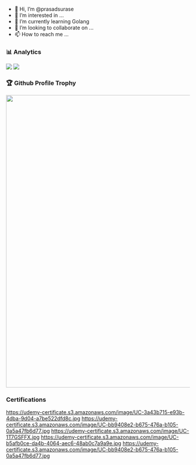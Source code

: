- 👋 Hi, I’m @prasadsurase
- 👀 I’m interested in ...
- 🌱 I’m currently learning Golang
- 💞️ I’m looking to collaborate on ...
- 📫 How to reach me ...

<!---
prasadsurase/prasadsurase is a ✨ special ✨ repository because its `README.md` (this file) appears on your GitHub profile.
You can click the Preview link to take a look at your changes.
--->
### 📊 Analytics

![](https://github-readme-stats.vercel.app/api/top-langs/?username=prasadsurase&layout=compact)
![](https://github-readme-stats.vercel.app/api?username=prasadsurase&count_private=true&include_all_commits=true)

### 🏆 Github Profile Trophy

<img width=800 src="https://github-profile-trophy.vercel.app/?username=prasadsurase&column=8&theme=gruvbox&no-frame=true"/>

### Certifications
https://udemy-certificate.s3.amazonaws.com/image/UC-3a43b715-e93b-4dba-9d04-a7be522dfd8c.jpg
https://udemy-certificate.s3.amazonaws.com/image/UC-bb9408e2-b675-476a-b105-0a5a47fb6d77.jpg
https://udemy-certificate.s3.amazonaws.com/image/UC-1T7GSFFX.jpg
https://udemy-certificate.s3.amazonaws.com/image/UC-b5afb0ce-da4b-4064-aec6-48ab0c7a9a9e.jpg
https://udemy-certificate.s3.amazonaws.com/image/UC-bb9408e2-b675-476a-b105-0a5a47fb6d77.jpg

